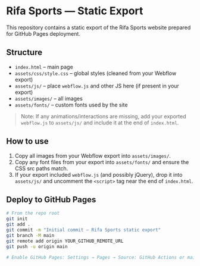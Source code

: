 # Rifa Sports — Static Export

This repository contains a static export of the Rifa Sports website prepared for GitHub Pages deployment.

## Structure
- `index.html` – main page
- `assets/css/style.css` – global styles (cleaned from your Webflow export)
- `assets/js/` – place `webflow.js` and other JS here (if present in your export)
- `assets/images/` – all images
- `assets/fonts/` – custom fonts used by the site

> Note: If any animations/interactions are missing, add your exported `webflow.js` to `assets/js/` and include it at the end of `index.html`.

## How to use
1. Copy all images from your Webflow export into `assets/images/`.
2. Copy any font files from your export into `assets/fonts/` and ensure the CSS src paths match.
3. If your export included `webflow.js` (and possibly jQuery), drop it into `assets/js/` and uncomment the `<script>` tag near the end of `index.html`.

## Deploy to GitHub Pages
```bash
# From the repo root
git init
git add .
git commit -m "Initial commit — Rifa Sports static export"
git branch -M main
git remote add origin YOUR_GITHUB_REMOTE_URL
git push -u origin main

# Enable GitHub Pages: Settings → Pages → Source: GitHub Actions or main branch / root
```

